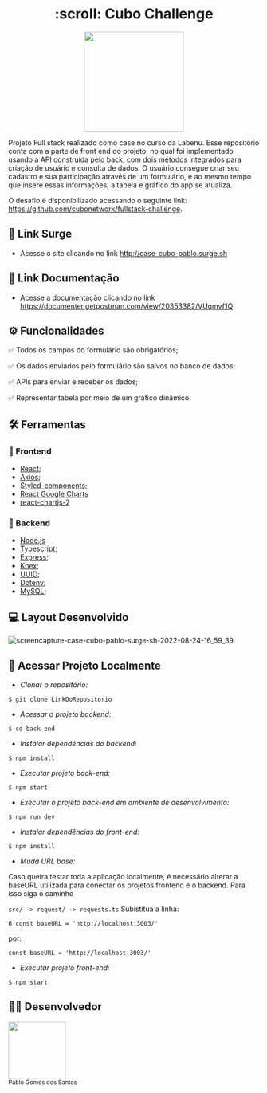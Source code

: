 <h1 align ="center" > :scroll: Cubo Challenge </h1>

<p align="center">
  <img src="https://cubo.network/assets/images/cubo.svg" width="200">
</p>

Projeto Full stack realizado como case no curso da Labenu. Esse repositório conta com a parte de front end do projeto, no qual foi implementado usando a API construída pelo back, com dois métodos integrados para criação de usuário e consulta de dados. O usuário consegue criar seu cadastro e sua participação através de um formulário, e ao mesmo tempo que insere essas informações, a tabela e gráfico do app se atualiza.

O desafio é disponibilizado acessando o seguinte link: https://github.com/cubonetwork/fullstack-challenge.

## :link: Link Surge 
- Acesse o site clicando no link http://case-cubo-pablo.surge.sh

## :link: Link Documentação
- Acesse a documentação clicando no link https://documenter.getpostman.com/view/20353382/VUqmvf1Q


## ⚙️ Funcionalidades
✅ Todos os campos do formulário são obrigatórios;

✅ Os dados enviados pelo formulário são salvos no banco de dados;

✅ APIs para enviar e receber os dados;

✅ Representar tabela por meio de um gráfico dinâmico.

## :hammer_and_wrench: Ferramentas 

### 🍮 Frontend
- [React](https://pt-br.reactjs.org/);
- [Axios](https://axios-http.com/ptbr/docs/intro/);
- [Styled-components](https://styled-components.com/docs/);
- [React Google Charts](https://www.react-google-charts.com/)
- [react-chartjs-2](https://www.npmjs.com/package/react-chartjs-2)

### 🤵 Backend
- [Node.js](https://nodejs.dev/)
- [Typescript](https://www.typescriptlang.org/docs/);
- [Express](http://expressjs.com/);
- [Knex](http://knexjs.org/guide/);
- [UUID](https://www.npmjs.com/package/uuid);
- [Dotenv](https://www.npmjs.com/package/dotenv);
- [MySQL](https://dev.mysql.com/doc/);


## :computer: Layout Desenvolvido

![screencapture-case-cubo-pablo-surge-sh-2022-08-24-16_59_39](https://user-images.githubusercontent.com/84820536/186511959-65d47b6d-4a89-46b2-a450-5ba8008e3a93.png)


## 📁 Acessar Projeto Localmente

- *Clonar o repositório:*

```
$ git clone LinkDoRepositorio
```

- *Acessar o projeto backend:*

```
$ cd back-end
```

- *Instalar dependências do backend:*

```
$ npm install
```

- *Executar projeto back-end:*

```
$ npm start
```

- *Executar o projeto back-end em ambiente de desenvolvimento:*

```
$ npm run dev
```
- *Instalar dependências do front-end:*

```
$ npm install
```

- *Muda URL base:*

Caso queira testar toda a aplicação localmente, é necessário alterar a baseURL utilizada para conectar os projetos frontend e o backend. Para isso siga o caminho

 ```src/ -> request/ -> requests.ts```
Subistitua a linha:
```
6 const baseURL = 'http://localhost:3003/'
```
por:
```
const baseURL = 'http://localhost:3003/'
```
- *Executar projeto front-end:*
```
$ npm start
```
## 👨‍💻 Desenvolvedor

<img src="https://avatars.githubusercontent.com/u/84820536?v=4" width=115> <br><sub>Pablo Gomes dos Santos</sub>
